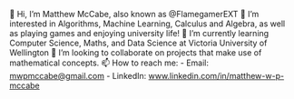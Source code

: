 👋 Hi, I’m Matthew McCabe, also known as @FlamegamerEXT
👀 I’m interested in Algorithms, Machine Learning, Calculus and Algebra, as well as playing games and enjoying university life!
🌱 I’m currently learning Computer Science, Maths, and Data Science at Victoria University of Wellington
💞️ I’m looking to collaborate on projects that make use of mathematical concepts.
📫 How to reach me:
    - Email: mwpmccabe@gmail.com
    - LinkedIn: www.linkedin.com/in/matthew-w-p-mccabe

<!---
FlamegamerEXT/FlamegamerEXT is a ✨ special ✨ repository because its `README.md` (this file) appears on your GitHub profile.
You can click the Preview link to take a look at your changes.
--->
